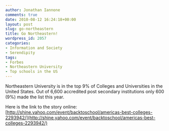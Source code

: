 ```yaml
---
author: Jonathan Iannone
comments: true
date: 2010-08-12 16:24:18+00:00
layout: post
slug: go-northeastern
title: Go Northeastern!
wordpress_id: 2057
categories:
- Information and Society
- Serendipity
tags:
- Forbes
- Northeastern University
- Top schools in the US
---
```


Northeastern University is in the top 9% of Colleges and Universities in the United States. Out of 6,600 accredited post secondary institutions only 600 (9%) made the list this year.

Here is the link to the story online: [http://shine.yahoo.com/event/backtoschool/americas-best-colleges-2293942/](http://shine.yahoo.com/event/backtoschool/americas-best-colleges-2293942/)
